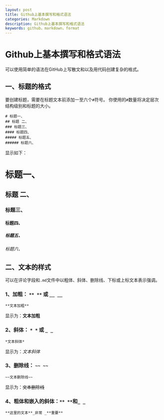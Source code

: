 ```yaml
---
layout: post
title: Github上基本撰写和格式语法
categories: Markdown
description: Github上基本撰写和格式语法
keywords: github，markdown，format
---
```


# Github上基本撰写和格式语法

可以使用简单的语法在GitHub上写散文和以及用代码创建复杂的格式。

## 一、标题的格式

要创建标题，需要在标题文本前添加一至六个```#```符号。 你使用的```#```数量将决定层次结构级别和标题的大小。

```
# 标题一、
## 标题 二、
### 标题三、
#### 标题四、
##### 标题五、
###### 标题六、
```
显示如下：

# 标题一、
## 标题 二、
### 标题三、
#### 标题四、
##### 标题五、
###### 标题六、

## 二、文本的样式

可以在评论字段和```.md```文件中以粗体、斜体、删除线、下标或上标文本表示强调。

### 1、加粗： ```** **``` 或 ```__ __```

```**文本加粗**```

显示为：**文本加粗**

### 2、斜体： ```* *``` 或 ```_ _```

```*文本斜体*```

显示为：*文本斜体*

### 3、删除线： ```~~ ~~```

```~~文本删除线~~```

显示为：~~文本删除线~~

### 4、粗体和嵌入的斜体：```** **```和```_ _```

```**这里的文本**_非常 _**重要**```

